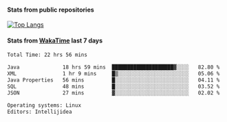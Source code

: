 #### Stats from public repositories

[![Top Langs](https://github-readme-stats.vercel.app/api/top-langs/?username=hyoghurt&layout=compact&exclude_repo=multiserver,docker_compose&langs_count=6)](https://github.com/anuraghazra/github-readme-stats)

#### Stats from [WakaTime](https://wakatime.com/@hyoghurt) last 7 days
<!--START_SECTION:waka-->

```txt
Total Time: 22 hrs 56 mins

Java              18 hrs 59 mins  ████████████████████▓░░░░   82.80 %
XML               1 hr 9 mins     █▒░░░░░░░░░░░░░░░░░░░░░░░   05.06 %
Java Properties   56 mins         █░░░░░░░░░░░░░░░░░░░░░░░░   04.11 %
SQL               48 mins         █░░░░░░░░░░░░░░░░░░░░░░░░   03.52 %
JSON              27 mins         ▓░░░░░░░░░░░░░░░░░░░░░░░░   02.02 %

Operating systems: Linux
Editors: Intellijidea
```

<!--END_SECTION:waka-->
